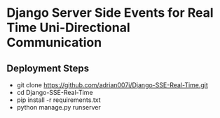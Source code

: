 # Django Server Side Events for Real Time Uni-Directional Communication

## Deployment Steps
- git clone https://github.com/adrian007i/Django-SSE-Real-Time.git
- cd Django-SSE-Real-Time
- pip install -r requirements.txt
- python manage.py runserver